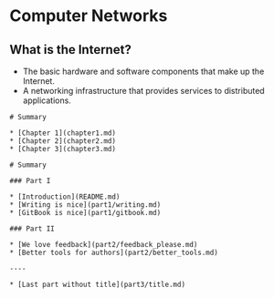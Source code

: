 # Computer Networks

## What is the Internet?

* The basic hardware and software components that make up the Internet.
* A networking infrastructure that provides services to distributed applications.



```text
# Summary

* [Chapter 1](chapter1.md)
* [Chapter 2](chapter2.md)
* [Chapter 3](chapter3.md)
```



```text
# Summary

### Part I

* [Introduction](README.md)
* [Writing is nice](part1/writing.md)
* [GitBook is nice](part1/gitbook.md)

### Part II

* [We love feedback](part2/feedback_please.md)
* [Better tools for authors](part2/better_tools.md)

----

* [Last part without title](part3/title.md)
```

